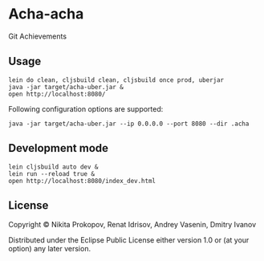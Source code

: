 # Acha-acha

Git Achievements

## Usage

    lein do clean, cljsbuild clean, cljsbuild once prod, uberjar
    java -jar target/acha-uber.jar &
    open http://localhost:8080/

Following configuration options are supported:

    java -jar target/acha-uber.jar --ip 0.0.0.0 --port 8080 --dir .acha

## Development mode

    lein cljsbuild auto dev &
    lein run --reload true &
    open http://localhost:8080/index_dev.html

## License

Copyright © Nikita Prokopov, Renat Idrisov, Andrey Vasenin, Dmitry Ivanov

Distributed under the Eclipse Public License either version 1.0 or (at
your option) any later version.
